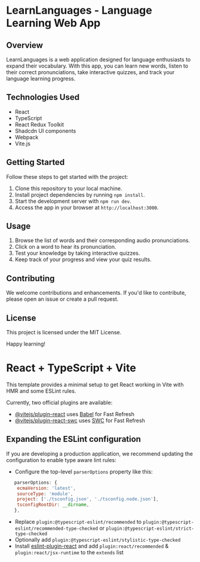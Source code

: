 # LearnLanguages - Language Learning Web App

## Overview

LearnLanguages is a web application designed for language enthusiasts to expand their vocabulary. With this app, you can learn new words, listen to their correct pronunciations, take interactive quizzes, and track your language learning progress.

## Technologies Used

- React
- TypeScript
- React Redux Toolkit
- Shadcdn UI components
- Webpack
- Vite.js

## Getting Started

Follow these steps to get started with the project:

1. Clone this repository to your local machine.
2. Install project dependencies by running `npm install`.
3. Start the development server with `npm run dev`.
4. Access the app in your browser at `http://localhost:3000`.

## Usage

1. Browse the list of words and their corresponding audio pronunciations.
2. Click on a word to hear its pronunciation.
3. Test your knowledge by taking interactive quizzes.
4. Keep track of your progress and view your quiz results.

## Contributing

We welcome contributions and enhancements. If you'd like to contribute, please open an issue or create a pull request.

## License

This project is licensed under the MIT License.

Happy learning!

# React + TypeScript + Vite

This template provides a minimal setup to get React working in Vite with HMR and some ESLint rules.

Currently, two official plugins are available:

- [@vitejs/plugin-react](https://github.com/vitejs/vite-plugin-react/blob/main/packages/plugin-react/README.md) uses [Babel](https://babeljs.io/) for Fast Refresh
- [@vitejs/plugin-react-swc](https://github.com/vitejs/vite-plugin-react-swc) uses [SWC](https://swc.rs/) for Fast Refresh

## Expanding the ESLint configuration

If you are developing a production application, we recommend updating the configuration to enable type aware lint rules:

- Configure the top-level `parserOptions` property like this:

```js
   parserOptions: {
    ecmaVersion: 'latest',
    sourceType: 'module',
    project: ['./tsconfig.json', './tsconfig.node.json'],
    tsconfigRootDir: __dirname,
   },
```

- Replace `plugin:@typescript-eslint/recommended` to `plugin:@typescript-eslint/recommended-type-checked` or `plugin:@typescript-eslint/strict-type-checked`
- Optionally add `plugin:@typescript-eslint/stylistic-type-checked`
- Install [eslint-plugin-react](https://github.com/jsx-eslint/eslint-plugin-react) and add `plugin:react/recommended` & `plugin:react/jsx-runtime` to the `extends` list
